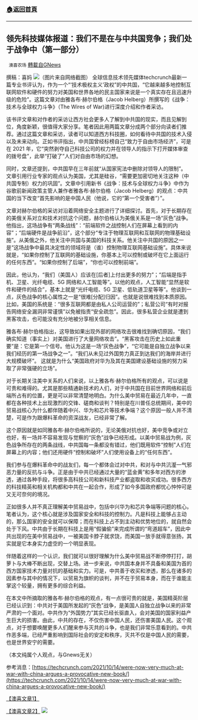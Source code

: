 ###  [:house:返回首頁](https://github.com/ourhimalayas/txt)
---


## 领先科技媒体报道：我们不是在与中共国竞争；我们处于战争中（第一部分）
` 澳喜农场` [轉載自GNews](https://gnews.org/zh-hans/1598618/)

撰稿：喜妈
![](https://assets.gnews.org/wp-content/uploads/2021/10/171-2.png)（图片来自网络截图）
全球信息技术领先媒体techcrunch最新一篇专业书评认为，作为一个“‘技术极权主义’政权”的中共国，“它越来越多地控制互联网软件和硬件的努力对美国和世界各地的民主国家来说是一个真实存在且迅速升级的危险”。这篇文章对由雅各布·赫尔伯格（Jacob Helberg）所撰写的《战争：技术与全球权力斗争》（The Wires of War)进行深度介绍和作者采访。

该书评文章和对作者的采访让西方社会更多人了解到中共国的现实，而且见解到位，角度新颖，很值得大家分享。笔者因此用两篇文章分成两个部分向读者们推荐。通过这篇文章和采访，读者可以知道西方科技圈，如何看待中共国的技术入侵以及未来动向。正如书评指出，中共国曾经标榜自己“致力于自由市场经济”，可是在 2021 年，它“突然剥夺自己科技公司的权力并在领导人的指示下打开媒体审查的拨号盘”，此举“打破了”人们对自由市场的幻想。

同时，文章还提到，中共国早在三年前就“从国家宪法中删除对领导人的限制”。 文章引用行业专家的观点认为美国，尤其是硅谷，“需要更加密切地关注这种（中共国专制）权力的巩固”。文章中引用新书《战争：技术与全球权力斗争》中作为谷歌前新闻政策主管人兼作者雅各布·赫尔伯格（Jacob Helberg）的观点：中共国的当下改变“首先影响的是中国人民（他说，它的“第一个受害者”）”。

文章对赫尔伯格的采访对沿着网络安全主题进行了详细探讨。首先，对于长期存在的美俄关系对立和技术对抗这个问题，赫尔伯格认为美俄关系是一场“灰色”战争。他指出，这场战争有“两条战线”：“前端软件之战控制人们在屏幕上看到的内容”；“后端硬件是战争前沿”，这个部分“专注于物理互联网和互联网的物理基础设施”。从美俄之外，他关注中共国与美国的科技关系。他关注中共国的原因之一是“这场战争中最具决定性的领域将是（谁）控制物理互联网基础设施”。具体来说就是，“如果你控制了互联网的基础设施，你基本上可以控制或破坏在它上面运行的任何东西”。“如果你控制了后端”，“你也可以控制前端”。

因此，他认为，“我们（美国人）应该在[后者]上付出更多的努力”；“后端是指手机、卫星、光纤电缆、5G 网络和人工智能等”。以他的观点，人工智能“显然是软件和硬件的结合”，基本上就是“光纤电缆、5G 卫星、低轨道卫星等等”。他谈到一点，灰色战争的核心属性之一是“很难[分配]归因”。也就是说很难找到本质原因。比如，美国的系统是：“很多互联网都是由私人公司运营的”；私营公司“有时对报告网络安全漏洞非常谨慎”以免被指责“安全疏忽”。因此，很多私营企业就是遭到黑客攻击，也可能没有充分地被分享相关信息。

雅各布·赫尔伯格指出，这导致如果出现外部的网络攻击很难找到确切原因，“我们确实知道（事实上）对美国进行了大量网络攻击”。“黑客攻击在历史上如此重要”是：它是第一个信号。他认为这是一场“灰色战争”，“它可能是自独立战争以来我们经历的第一场战争之一”。“我们从未见过外国势力真正到达我们的海岸并进行大规模破坏”。 这就是为什么“美国政府对华为及其在美国建设基础设施的努力采取了非常强硬的立场”。

对于长期关注美中关系的人们来说，以上雅各布·赫尔伯格所有的观点，可以说是可贵和难得的。尤其是那些精通新技术的人们，对于中共国在目前世界网络和前后端所占有的位置，更是可以非常清楚地明白。为什么美中贸易在最近几年中，一直都在各种技术上出现激烈的交锋、磋商和谈判？特别是在川普任总统期间，美中的贸易战核心为什么都伴随着中兴、华为和芯片等技术争端？这个原因一般人并不清楚，可是作为跟爆料革命的资深战友，已经非常了解。

这个原因就是如同雅各布·赫尔伯格所说的，无论美俄对抗也好，美中竞争或对立也好，有一场并不容易发现与觉察的“灰色”战争已经形成。以美中贸易战为例，灰色战争所存在的两条战线，中共国每一条都没有错过，他们既用软件“控制”人们在屏幕上的内容；他们还用硬件“控制和破坏”人们使用设备上的“任何东西”。

我们参与在爆料革命中的战友们，每一个都体会过对中共，和对与中共沆瀣一气邪恶力量的反抗与斗争。正是由于中共已经通过大量的“蓝金黄”和多年对西方的渗透，通过各种手段，将很多高科技公司和新科技产业都盗取和收买成功。很多西方的科技精英和相关机构都和中共在一起合作，形成了如今多国政府都忧心忡忡可是又无可奈何的境况。

正如很多人并不真正理解美中贸易战中，包括中兴华为和芯片争端等问题的核心。笔者认为，这个核心就是涉及国家安全和科技的控制力。凡是科技上能够占主动的，那么国家的安全就可以保障；而在科技上占不到主动和优势地位的，就自然会处于下风。中共由于长期在科技上是用“假骗偷”来完成所谓的“弯道超车”，因此中共出现的在美中贸易战中，一被美国卡脖子就求饶，而美国一放手就得意张扬，其实就是它本身实力虚空的一个明显表现。

伴随着这样的一个认识，我们就可以很好理解为什么美中贸易战不断停停打打，胡萝卜与大棒不断出现，交替上场。进一步来说，中共国本身并不具备和美国为首的西方国家技术力量对抗的基础和实力。可是，中共善于收买和渗透，那么在诸多的因素参与其中的情况下，以贸易为旗帜的谈判，并不在于贸易本身，而在于谁能主掌这个较量，拥有更多的综合利益。

在本文中所摘取的雅各布·赫尔伯格的观点，有一点很可贵的就是，美国精英阶层已经认识到：中共对于美国所发起的“灰色”战争，是美国人自独立战争以来的非常严肃的一个面对。中共作为“外国势力”其实已经长驱直入，会对美国的国家利益产生巨大的损害。由此，中共的存在，不仅伤害中国人民，还伤害美国人民。这个观点，对于想要唤醒更多人们醒来参与灭共的斗争，也是我们非常乐意看到的。中共作恶多端，已经严重影响到国际社会的安定和秩序，灭共不仅是中国人民的需要，也是世界安宁的需要。

（本文纯属个人观点，与Gnews无关）

参考消息：[https://techcrunch.com/2021/10/14/were-now-very-much-at-war-with-china-argues-a-provocative-new-book/](https://techcrunch.com/2021/10/14/were-now-very-much-at-war-with-china-argues-a-provocative-new-book/)

[【澳喜文章1】](https://gnews.org/zh-hans/author/aujenny/)

[【澳喜文章2】](https://gnews.org/zh-hans/author/himalaya-australia/)
![](https://assets.gnews.org/wp-content/uploads/2021/10/澳喜图标2-1.jpg)
